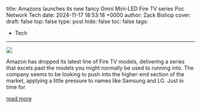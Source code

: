 title: Amazons launches its new fancy Omni Mini-LED Fire TV series Poc Network Tech
date: 2024-11-17 18:53:18 +0000
author: Zack Bishop
cover: 
draft: false
top: false
type: post
hide: false
toc: false
tags:
  - Tech
---

![](https://www.pocnetwork.net/wp-content/zuploads/2024/11/Amazon-Fire-TV-Omni-Mini-LED-Series-jpg.webp)

Amazon has dropped its latest line of Fire TV models, delivering a series that excels past the models you might normally be used to running into. The company seems to be looking to push into the higher-end section of the market, applying a little pressure to names like Samsung and LG. Just in time for

[read more](https://www.pocnetwork.net/technology-news/amazons-launches-its-new-fancy-omni-mini-led-fire-tv-series/)
